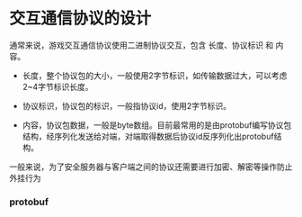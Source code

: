 # 交互通信协议的设计

通常来说，游戏交互通信协议使用二进制协议交互，包含 长度、协议标识 和 内容。

* 长度，整个协议包的大小，一般使用2字节标识，如传输数据过大，可以考虑2~4字节标识长度。

* 协议标识，协议包的标识，一般指协议id，使用2字节标识。

* 内容，协议包数据，一般是byte数组。目前最常用的是由protobuf编写协议包结构，经序列化发送给对端，对端取得数据后协议id反序列化出protobuf结构。

一般来说，为了安全服务器与客户端之间的协议还需要进行加密、解密等操作防止外挂行为



### protobuf

